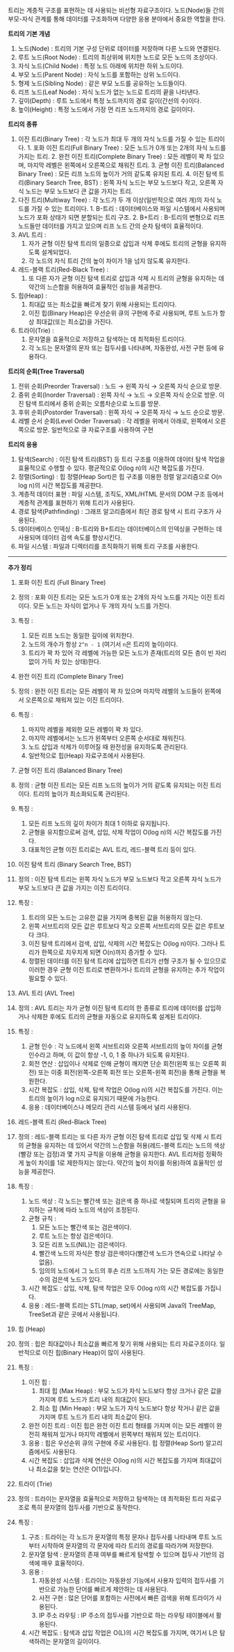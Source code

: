 트리는 계층적 구조를 표현하는 데 사용되는 비선형 자료구조이다. 노드(Node)들 간의 부모-자식 관계를 통해 데이터를 구조화하며 다양한 응용 분야에서 중요한 역할을 한다.

**트리의 기본 개념**
1. 노드(Node) : 트리의 기본 구성 단위로 데이터를 저장하며 다른 노드와 연결된다.
2. 루트 노드(Root Node) : 트리의 최상위에 위치한 노드로 모든 노드의 조상이다.
3. 자식 노드(Child Node) : 특정 노드 아래에 위치한 하위 노드이다.
4. 부모 노드(Parent Node) : 자식 노드를 포함하는 상위 노드이다.
5. 형제 노드(Sibling Node) : 같은 부모 노드를 공유하는 노드들이다.
6. 리프 노드(Leaf Node) : 자식 노드가 없는 노드로 트리의 끝을 나타낸다.
7. 깊이(Depth) : 루트 노드에서 특정 노드까지의 경로 길이(간선의 수)이다.
8. 높이(Height) : 특정 노드에서 가장 먼 리프 노드까지의 경로 길이이다.

 **트리의 종류**
1. 이진 트리(Binary Tree) :
    각 노드가 최대 두 개의 자식 노드를 가질 수 있는 트리이다.
        1. 포화 이진 트리(Full Binary Tree) : 모든 노드가 0개 또는 2개의 자식 노드를 가지는 트리.
        2. 완전 이진 트리(Complete Binary Tree) : 모든 레벨이 꽉 차 있으며, 마지막 레벨은 왼쪽에서 오른쪽으로 채워진 트리.
        3. 균형 이진 트리(Balanced Binary Tree) : 모든 리프 노드의 높이가 거의 같도록 유지된 트리.
        4. 이진 탐색 트리(Binary Search Tree, BST) : 왼쪽 자식 노드는 부모 노드보다 작고, 오른쪽 자식 노드는 부모 노드보다 큰 값을 가지는 트리.
2. 다진 트리(Multiway Tree) :
    각 노드가 두 개 이상(일반적으로 여러 개)의 자식 노드를 가질 수 있는 트리이다.
        1. B-트리 : 데이터베이스와 파일 시스템에서 사용되며 노드가 포화 상태가 되면 분할되는 트리 구조.
        2. B+트리 : B-트리의 변형으로 리프 노드들만 데이터를 가지고 있으며 리프 노드 간의 순차 탐색이 효율적이다.
3. AVL 트리 :
    1. 자가 균형 이진 탐색 트리의 일종으로 삽입과 삭제 후에도 트리의 균형을 유지하도록 설계되었다.
    2. 각 노드의 자식 트리 간의 높이 차이가 1을 넘지 않도록 유지한다.
4. 레드-블랙 트리(Red-Black Tree) :
    1. 또 다른 자가 균형 이진 탐색 트리로 삽입과 삭제 시 트리의 균형을 유지하는 데 약간의 느슨함을 허용하여 효율적인 성능을 제공한다.
5. 힙(Heap) :
    1. 최대값 또는 최소값을 빠르게 찾기 위해 사용되는 트리이다.
    2. 이진 힙(Binary Heap)은 우선순위 큐의 구현에 주로 사용되며, 루트 노드가 항상 최대값(또는 최소값)을 가진다.
6. 트라이(Trie) :
    1. 문자열을 효율적으로 저장하고 탐색하는 데 최적화된 트리이다.
    2. 각 노드는 문자열의 문자 또는 접두사를 나타내며, 자동완성, 사전 구현 등에 유용하다.

**트리의 순회(Tree Traversal)**
1. 전위 순회(Preorder Traversal) : 노드 → 왼쪽 자식 → 오른쪽 자식 순으로 방문.
2. 중위 순회(Inorder Traversal) : 왼쪽 자식 → 노드 → 오른쪽 자식 순으로 방문. 이진 탐색 트리에서 중위 순회는 오름차순으로 노드를 방문.
3. 후위 순회(Postorder Traversal) : 왼쪽 자식 → 오른쪽 자식 → 노드 순으로 방문.
4. 레벨 순서 순회(Level Order Traversal) : 각 레벨을 위에서 아래로, 왼쪽에서 오른쪽으로 방문. 일반적으로 큐 자료구조를 사용하여 구현

**트리의 응용**
1. 탐색(Search) : 이진 탐색 트리(BST) 등 트리 구조를 이용하여 데이터 탐색 작업을 효율적으로 수행할 수 있다. 평균적으로 O(log n)의 시간 복잡도를 가진다.
2. 정렬(Sorting) : 힙 정렬(Heap Sort)은 힙 구조를 이용한 정렬 알고리즘으로 O(n log n)의 시간 복잡도를 제공한다.
3. 계층적 데이터 표현 : 파일 시스템, 조직도, XML/HTML 문서의 DOM 구조 등에서 계층적 관계를 표현하기 위해 트리가 사용된다.
4. 경로 탐색(Pathfinding) : 그래프 알고리즘에서 최단 경로 탐색 시 트리 구조가 사용된다.
5. 데이터베이스 인덱싱 : B-트리와 B+트리는 데이터베이스의 인덱싱을 구현하는 데 사용되며 데이터 검색 속도를 향상시킨다.
6. 파일 시스템 : 파일과 디렉터리를 조직화하기 위해 트리 구조를 사용한다.
--------------------------------------------------------------------------
 **추가 정리** 
 
 1. 포화 이진 트리 (Full Binary Tree)
1. 정의 : 포화 이진 트리는 모든 노드가 0개 또는 2개의 자식 노드를 가지는 이진 트리이다. 모든 노드는 자식이 없거나 두 개의 자식 노드를 가진다.
2. 특징 :
    1. 모든 리프 노드는 동일한 깊이에 위치한다.
    2. 노드의 개수가 항상 `2^n - 1` (여기서 `n`은 트리의 높이)이다.
    3. 트리가 꽉 차 있어 각 레벨에 가능한 모든 노드가 존재(트리의 모든 층이 빈 자리 없이 가득 차 있는 상태)한다.

2. 완전 이진 트리 (Complete Binary Tree)
1. 정의 : 완전 이진 트리는 모든 레벨이 꽉 차 있으며 마지막 레벨의 노드들이 왼쪽에서 오른쪽으로 채워져 있는 이진 트리이다.
2. 특징 :
    1. 마지막 레벨을 제외한 모든 레벨이 꽉 차 있다.
    2. 마지막 레벨에서는 노드가 왼쪽부터 오른쪽 순서대로 채워진다.
    3. 노드 삽입과 삭제가 이루어질 때 완전성을 유지하도록 관리된다.
    4. 일반적으로 힙(Heap) 자료구조에서 사용된다.

3. 균형 이진 트리 (Balanced Binary Tree)
1. 정의 : 균형 이진 트리는 모든 리프 노드의 높이가 거의 같도록 유지되는 이진 트리이다. 트리의 높이가 최소화되도록 관리된다.
2. 특징 :
    1. 모든 리프 노드의 깊이 차이가 최대 1 이하로 유지됩니다.
    2. 균형을 유지함으로써 검색, 삽입, 삭제 작업이 O(log n)의 시간 복잡도를 가진다.
    3. 대표적인 균형 이진 트리로는 AVL 트리, 레드-블랙 트리 등이 있다.

4. 이진 탐색 트리 (Binary Search Tree, BST)
1. 정의 : 이진 탐색 트리는 왼쪽 자식 노드가 부모 노드보다 작고 오른쪽 자식 노드가 부모 노드보다 큰 값을 가지는 이진 트리이다.
2. 특징 :
    1. 트리의 모든 노드는 고유한 값을 가지며 중복된 값을 허용하지 않는다.
    2. 왼쪽 서브트리의 모든 값은 루트보다 작고 오른쪽 서브트리의 모든 값은 루트보다 크다.
    3. 이진 탐색 트리에서 검색, 삽입, 삭제의 시간 복잡도는 O(log n)이다. 그러나 트리가 한쪽으로 치우치게 되면 O(n)까지 증가할 수 있다.
    4. 정렬된 데이터를 이진 탐색 트리에 삽입하면 트리가 선형 구조가 될 수 있으므로 이러한 경우 균형 이진 트리로 변환하거나 트리의 균형을 유지하는 추가 작업이 필요할 수 있다.

4. AVL 트리 (AVL Tree)
1. 정의 : AVL 트리는 자가 균형 이진 탐색 트리의 한 종류로 트리에 데이터를 삽입하거나 삭제한 후에도 트리의 균형을 자동으로 유지하도록 설계된 트리이다.
2. 특징 :
    1. 균형 인수 : 각 노드에서 왼쪽 서브트리와 오른쪽 서브트리의 높이 차이를 균형 인수라고 하며, 이 값이 항상 -1, 0, 1 중 하나가 되도록 유지된다.
    2. 회전 연산 : 삽입이나 삭제로 인해 균형이 깨지면 단순 회전(왼쪽 또는 오른쪽 회전) 또는 이중 회전(왼쪽-오른쪽 회전 또는 오른쪽-왼쪽 회전)을 통해 균형을 복원한다.
    3. 시간 복잡도 : 삽입, 삭제, 탐색 작업은 O(log n)의 시간 복잡도를 가진다. 이는 트리의 높이가 log n으로 유지되기 때문에 가능한다.
    4. 응용 : 데이터베이스나 메모리 관리 시스템 등에서 널리 사용된다.

5. 레드-블랙 트리 (Red-Black Tree)
1. 정의 : 레드-블랙 트리는 또 다른 자가 균형 이진 탐색 트리로 삽입 및 삭제 시 트리의 균형을 유지하는 데 있어서 약간의 느슨함을 허용(레드-블랙 트리는 노드의 색상(빨강 또는 검정)과 몇 가지 규칙을 이용해 균형을 유지한다.  AVL 트리처럼 정확하게 높이 차이를 1로 제한하지는 않는다.  약간의 높이 차이를 허용)하여 효율적인 성능을 제공한다.
2. 특징 :
    1. 노드 색상 : 각 노드는 빨간색 또는 검은색 중 하나로 색칠되며 트리의 균형을 유지하는 규칙에 따라 노드의 색상이 조정된다.
    2. 균형 규칙 :
        1. 모든 노드는 빨간색 또는 검은색이다.
        2. 루트 노드는 항상 검은색이다.
        3. 모든 리프 노드(NIL)는 검은색이다.
        4. 빨간색 노드의 자식은 항상 검은색이다(빨간색 노드가 연속으로 나타날 수 없음).
        5. 임의의 노드에서 그 노드의 후손 리프 노드까지 가는 모든 경로에는 동일한 수의 검은색 노드가 있다.
    3. 시간 복잡도 : 삽입, 삭제, 탐색 작업은 모두 O(log n)의 시간 복잡도를 가집니다.
    4. 응용 : 레드-블랙 트리는 STL(map, set)에서 사용되며 Java의 TreeMap, TreeSet과 같은 곳에서 사용됩니다.

6. 힙 (Heap)
1. 정의 : 힙은 최대값이나 최소값을 빠르게 찾기 위해 사용되는 트리 자료구조이다. 일반적으로 이진 힙(Binary Heap)이 많이 사용된다.
2. 특징 :
    1. 이진 힙 :
        1. 최대 힙 (Max Heap) : 부모 노드가 자식 노드보다 항상 크거나 같은 값을 가지며 루트 노드가 트리 내의 최대값이 된다.
        2. 최소 힙 (Min Heap) : 부모 노드가 자식 노드보다 항상 작거나 같은 값을 가지며 루트 노드가 트리 내의 최소값이 된다.
    2. 완전 이진 트리 : 이진 힙은 완전 이진 트리 형태를 가지며 이는 모든 레벨이 완전히 채워져 있거나 마지막 레벨에서 왼쪽부터 채워져 있는 트리이다.
    3. 응용 : 힙은 우선순위 큐의 구현에 주로 사용된다. 힙 정렬(Heap Sort) 알고리즘에서도 사용된다.
    4. 시간 복잡도 : 삽입과 삭제 연산은 O(log n)의 시간 복잡도를 가지며 최대값이나 최소값을 찾는 연산은 O(1)입니다.

 7. 트라이 (Trie)
1. 정의 : 트라이는 문자열을 효율적으로 저장하고 탐색하는 데 최적화된 트리 자료구조로 특히 문자열의 접두사를 기반으로 동작한다.
2. 특징 :
    1. 구조 : 트라이는 각 노드가 문자열의 특정 문자나 접두사를 나타내며 루트 노드부터 시작하여 문자열의 각 문자에 따라 트리의 경로를 따라가며 저장한다.
    2. 문자열 탐색 : 문자열의 존재 여부를 빠르게 탐색할 수 있으며 접두사 기반의 검색에 매우 효율적이다.
    3. 응용 :
        1. 자동완성 시스템 : 트라이는 자동완성 기능에서 사용자 입력의 접두사를 기반으로 가능한 단어를 빠르게 제안하는 데 사용된다.
        2. 사전 구현 : 많은 단어를 포함하는 사전에서 빠른 검색을 위해 트라이가 사용된다.
        3. IP 주소 라우팅 : IP 주소의 접두사를 기반으로 하는 라우팅 테이블에서 활용된다.
    4. 시간 복잡도 : 탐색과 삽입 작업은 O(L)의 시간 복잡도를 가지며, 여기서 L은 탐색하려는 문자열의 길이이다.